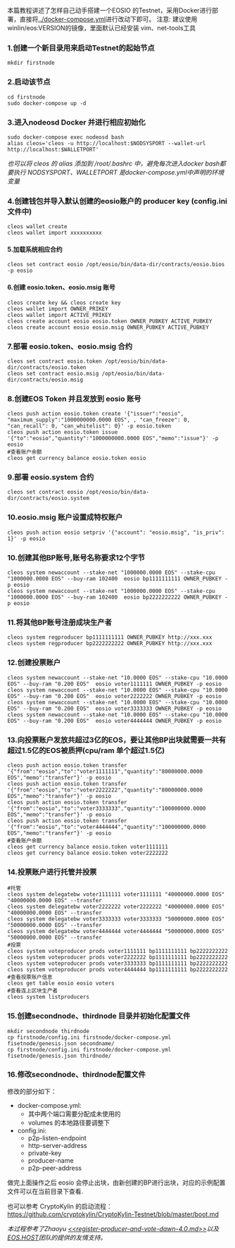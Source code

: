 本篇教程讲述了怎样自己动手搭建一个EOSIO 的Testnet，采用Docker进行部署，直接将[../docker-compose.yml](https://github.com/winlin/eostoolkit/blob/master/docker-compose.yml)进行改动下即可。
注意: 建议使用 winlin/eos:VERSION的镜像，里面默认已经安装 vim、net-tools工具  

### 1.创建一个新目录用来启动Testnet的起始节点
```
mkdir firstnode
```
### 2.启动该节点
```
cd firstnode
sudo docker-compose up -d
```
### 3.进入nodeosd Docker 并进行相应初始化
```
sudo docker-compose exec nodeosd bash
alias cleos='cleos -u http://localhost:$NODSYSPORT --wallet-url http://localhost:$WALLETPORT'
```
*也可以将 cleos 的 alias 添加到 /root/.bashrc 中，避免每次进入docker bash都要执行*
*NODSYSPORT、WALLETPORT 是docker-compose.yml中声明的环境变量*

### 4.创建钱包并导入默认创建的eosio账户的 producer key (config.ini文件中)
```
cleos wallet create
cleos wallet import xxxxxxxxxx
```
#### 5.加载系统相应合约
```
cleos set contract eosio /opt/eosio/bin/data-dir/contracts/eosio.bios -p eosio
```
#### 6.创建 eosio.token、eosio.msig 账号
```
cleos create key && cleos create key
cleos wallet import OWNER_PRIKEY
cleos wallet import ACTIVE_PRIKEY
cleos create account eosio eosio.token OWNER_PUBKEY ACTIVE_PUBKEY
cleos create account eosio eosio.msig OWNER_PUBKEY ACTIVE_PUBKEY
```
### 7.部署 eosio.token、eosio.msig 合约
```
cleos set contract eosio.token /opt/eosio/bin/data-dir/contracts/eosio.token
cleos set contract eosio.msig /opt/eosio/bin/data-dir/contracts/eosio.msig
```
### 8.创建EOS Token 并且发放到 eosio 账号
```
cleos push action eosio.token create '{"issuer":"eosio", "maximum_supply":"1000000000.0000 EOS", , "can_freeze": 0, "can_recall": 0, "can_whitelist": 0}' -p eosio.token
cleos push action eosio.token issue '{"to":"eosio","quantity":"1000000000.0000 EOS","memo":"issue"}' -p eosio
#查看账户余额
cleos get currency balance eosio.token eosio
```
### 9.部署 eosio.system 合约
```
cleos set contract eosio /opt/eosio/bin/data-dir/contracts/eosio.system
```
### 10.eosio.msig 账户设置成特权账户
```
cleos push action eosio setpriv '{"account": "eosio.msig", "is_priv": 1}' -p eosio
```

### 10.创建其他BP账号,账号名称要求12个字节
```
cleos system newaccount --stake-net "1000000.0000 EOS" --stake-cpu "1000000.0000 EOS" --buy-ram 102400  eosio bp1111111111 OWNER_PUBKEY -p eosio
cleos system newaccount --stake-net "1000000.0000 EOS" --stake-cpu "1000000.0000 EOS" --buy-ram 102400  eosio bp2222222222 OWNER_PUBKEY -p eosio
```
### 11.将其他BP账号注册成块生产者
```
cleos system regproducer bp1111111111 OWNER_PUBKEY http://xxx.xxx
cleos system regproducer bp2222222222 OWNER_PUBKEY http://xxx.xxx
```
### 12.创建投票账户
```
cleos system newaccount --stake-net "10.0000 EOS" --stake-cpu "10.0000 EOS" --buy-ram "0.200 EOS"  eosio voter1111111 OWNER_PUBKEY -p eosio
cleos system newaccount --stake-net "10.0000 EOS" --stake-cpu "10.0000 EOS" --buy-ram "0.200 EOS"  eosio voter2222222 OWNER_PUBKEY -p eosio
cleos system newaccount --stake-net "10.0000 EOS" --stake-cpu "10.0000 EOS" --buy-ram "0.200 EOS"  eosio voter3333333 OWNER_PUBKEY -p eosio
cleos system newaccount --stake-net "10.0000 EOS" --stake-cpu "10.0000 EOS" --buy-ram "0.200 EOS"  eosio voter4444444 OWNER_PUBKEY -p eosio
```
### 13.向投票账户发放共超过3亿的EOS，要让其他BP出块就需要一共有超过1.5亿的EOS被质押(cpu/ram 单个超过1.5亿)
```
cleos push action eosio.token transfer '{"from":"eosio","to":"voter1111111","quantity":"80000000.0000 EOS","memo":"transfer"}' -p eosio
cleos push action eosio.token transfer '{"from":"eosio","to":"voter2222222","quantity":"80000000.0000 EOS","memo":"transfer"}' -p eosio
cleos push action eosio.token transfer '{"from":"eosio","to":"voter3333333","quantity":"100000000.0000 EOS","memo":"transfer"}' -p eosio
cleos push action eosio.token transfer '{"from":"eosio","to":"voter4444444","quantity":"100000000.0000 EOS","memo":"transfer"}' -p eosio
#查看账户余额
cleos get currency balance eosio.token voter1111111
cleos get currency balance eosio.token voter2222222
```
### 14.投票账户进行托管并投票
```
#托管
cleos system delegatebw voter1111111 voter1111111 "40000000.0000 EOS"  "40000000.0000 EOS" --transfer
cleos system delegatebw voter2222222 voter2222222 "40000000.0000 EOS"  "40000000.0000 EOS" --transfer
cleos system delegatebw voter3333333 voter3333333 "50000000.0000 EOS"  "50000000.0000 EOS" --transfer
cleos system delegatebw voter4444444 voter4444444 "50000000.0000 EOS"  "50000000.0000 EOS" --transfer
#投票
cleos system voteproducer prods voter1111111 bp1111111111 bp2222222222
cleos system voteproducer prods voter2222222 bp1111111111 bp2222222222
cleos system voteproducer prods voter3333333 bp1111111111 bp2222222222
cleos system voteproducer prods voter4444444 bp1111111111 bp2222222222
#查看投票账户信息
cleos get table eosio eosio voters
#查看连上区块生产者
cleos system listproducers
```
### 15.创建secondnode、thirdnode 目录并初始化配置文件
```
mkdir secondnode thirdnode
cp firstnode/config.ini firstnode/docker-compose.yml fisetnode/genesis.json secondname/
cp firstnode/config.ini firstnode/docker-compose.yml fisetnode/genesis.json thirdnode/
```
### 16.修改secondnode、thirdnode配置文件
修改的部分如下：
* docker-compose.yml: 
    * 其中两个端口需要分配成未使用的
    * volumes 的本地路径要调整下
* config.ini:
    * p2p-listen-endpoint 
    * http-server-address 
    * private-key
    * producer-name
    * p2p-peer-address

做完上面操作之后 eosio 会停止出块，由新创建的BP进行出块，对应的示例配置文件可以在当前目录下查看.

也可以参考 CryptoKylin 的启动流程：
https://github.com/cryptokylin/CryptoKylin-Testnet/blob/master/boot.md

*本过程参考了Zhaoyu [<<register-producer-and-vote-dawn-4.0.md>>](https://gist.github.com/JohnnyZhao/147636a325118ccc51da48e9e8e68de7)以及[EOS.HOST](https://eos.host/)团队的提供的友情支持。*


